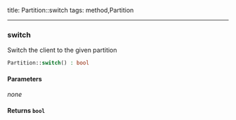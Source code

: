 title: Partition::switch
tags: method,Partition

---

<div class="method">
<h3 class="method-name">switch</h3>
<p>Switch the client to the given partition<br></p>

```php
Partition::switch() : bool
```

#### Parameters

*none*


#### Returns `bool`




</div>